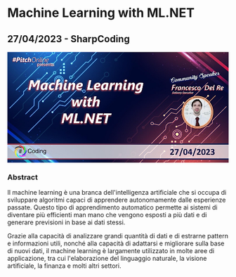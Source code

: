 # Machine Learning with ML.NET
## 27/04/2023 - SharpCoding

<img width="700" src="https://github.com/engineering87/TechnicalSessions/blob/main/Posters/2023-04-27.jpg" style="vertical-align:middle"> 

### Abstract
Il machine learning è una branca dell'intelligenza artificiale che si occupa di sviluppare algoritmi capaci di apprendere autonomamente dalle esperienze passate. Questo tipo di apprendimento automatico permette ai sistemi di diventare più efficienti man mano che vengono esposti a più dati e di generare previsioni in base ai dati stessi.

Grazie alla capacità di analizzare grandi quantità di dati e di estrarne pattern e informazioni utili, nonché alla capacità di adattarsi e migliorare sulla base di nuovi dati, il machine learning è largamente utilizzato in molte aree di applicazione, tra cui l'elaborazione del linguaggio naturale, la visione artificiale, la finanza e molti altri settori.
